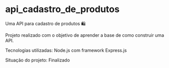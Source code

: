 # api_cadastro_de_produtos

Uma API para cadastro de produtos 🛍️

Projeto realizado com o objetivo de aprender a base de como construir uma API.

Tecnologias utilizadas: Node.js com framework Express.js

Situação do projeto: Finalizado 
